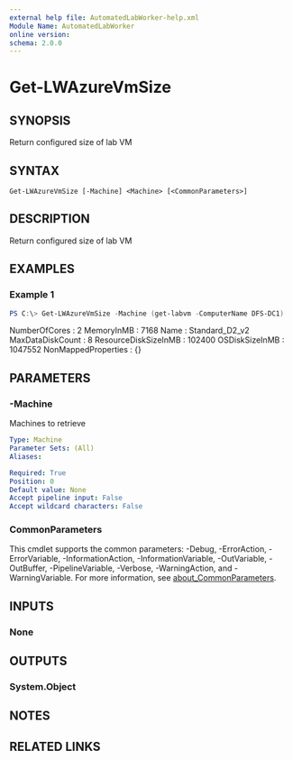 ```yaml
---
external help file: AutomatedLabWorker-help.xml
Module Name: AutomatedLabWorker
online version:
schema: 2.0.0
---
```


# Get-LWAzureVmSize

## SYNOPSIS
Return configured size of lab VM

## SYNTAX

```
Get-LWAzureVmSize [-Machine] <Machine> [<CommonParameters>]
```

## DESCRIPTION
Return configured size of lab VM

## EXAMPLES

### Example 1
```powershell
PS C:\> Get-LWAzureVmSize -Machine (get-labvm -ComputerName DFS-DC1)
```

NumberOfCores        : 2
MemoryInMB           : 7168
Name                 : Standard_D2_v2
MaxDataDiskCount     : 8
ResourceDiskSizeInMB : 102400
OSDiskSizeInMB       : 1047552
NonMappedProperties  : {}

## PARAMETERS

### -Machine
Machines to retrieve

```yaml
Type: Machine
Parameter Sets: (All)
Aliases:

Required: True
Position: 0
Default value: None
Accept pipeline input: False
Accept wildcard characters: False
```

### CommonParameters
This cmdlet supports the common parameters: -Debug, -ErrorAction, -ErrorVariable, -InformationAction, -InformationVariable, -OutVariable, -OutBuffer, -PipelineVariable, -Verbose, -WarningAction, and -WarningVariable. For more information, see [about_CommonParameters](http://go.microsoft.com/fwlink/?LinkID=113216).

## INPUTS

### None

## OUTPUTS

### System.Object
## NOTES

## RELATED LINKS
